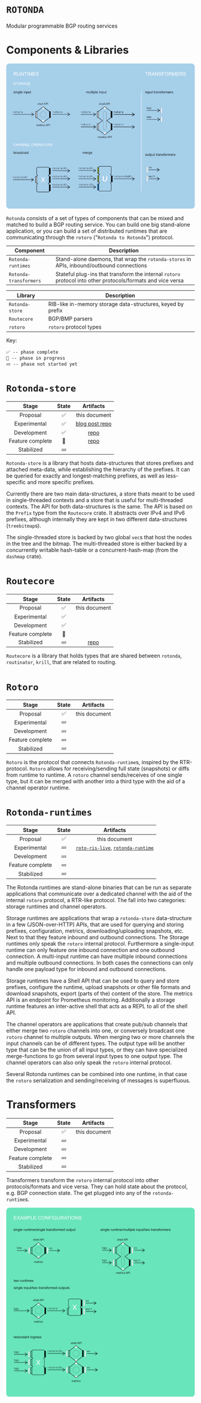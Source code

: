`ROTONDA`
=========

Modular programmable BGP routing services

Components & Libraries
======================

![descriptors](images/rotonda-components.png)

`Rotonda` consists of a set of types of components that can be mixed and matched to build a BGP routing service. You can build one big stand-alone application, or you can build a set of distributed runtimes that are communicating through the `rotoro` ("`Rotonda to Rotonda`") protocol.

| Component | Description |
|----------|-------------|
| `Rotonda-runtimes`       | Stand-alone daemons, that wrap the `rotonda-stores` in APIs, inbound/outbound connections |
| `Rotonda-transformers`   | Stateful plug-ins that transform the internal `rotoro` protocol into other protocols/formats and vice versa |

| Library | Description |
|---------|-------------|
| `Rotonda-store`         | RIB-like in-memory storage data-structures, keyed by prefix |
| `Routecore`             | BGP/BMP parsers |
| `rotoro`                | `rotoro` protocol types |


Key:

    ✅ -- phase complete
    🦀 -- phase in progress
    💤 -- phase not started yet


`Rotonda-store`
===============

| Stage | State | Artifacts |
|:----:|:----:|:--------:|
| Proposal | ✅ | this document |
| Experimental | ✅ | [blog post repo](https://github.com/NLnetLabs/try-tries-and-trees) |
| Development | ✅ | [repo](https://github.com/NLnetLabs/rotonda-store) |
| Feature complete | 🦀 | [repo](https://github.com/NLnetLabs/rotonda-store) |
| Stabilized | 💤 |  |

`Rotonda-store` is a library that hosts data-structures that stores prefixes and attached meta-data, while establishing the hierarchy of the prefixes. It can be queried for exactly and longest-matching prefixes, as well as less-specific and more specific prefixes.

Currently there are two main data-structures, a store thats meant to be used in single-threaded contexts and a store that is useful for multi-threaded contexts. The API for both data-structures is the same. The API is based on the `Prefix` type from the `Routecore` crate. It abstracts over IPv4 and IPv6 prefixes, although internally they are kept in two different data-structures (`treebitmap`s).

The single-threaded store is backed by two global `vec`s that host the nodes in the tree and the bitmap. The multi-threaded store is either backed by a concurrently writable hash-table or a concurrent-hash-map (from the `dashmap` crate).

`Routecore`
===========

| Stage | State | Artifacts |
|:----:|:----:|:--------:|
| Proposal | ✅ | this document |
| Experimental | ✅ | |
| Development | ✅ |  |
| Feature complete | 🦀 | |
| Stabilized | 💤 |  [repo](https://github.com/NLnetLabs/routecore) |

`Routecore` is a library that holds types that are shared between `rotonda`, `routinator`, `krill`, that are related to routing.


`Rotoro`
========

| Stage | State | Artifacts |
|:----:|:----:|:--------:|
| Proposal | ✅ | this document |
| Experimental | 💤 | |
| Development | 💤 |  |
| Feature complete | 💤 | |
| Stabilized | 💤 | |

`Rotoro` is the protocol that connects `Rotonda-runtime`s, inspired by the RTR-protocol. `Rotoro` allows for receiving/sending full state (snapshots) or diffs from runtime to runtime. A `rotoro` channel sends/receives of one single type, but it can be merged with another into a third type with the aid of a channel operator runtime.

`Rotonda-runtimes`
==================

| Stage | State | Artifacts |
|:----:|:----:|:--------:|
| Proposal | ✅ | this document |
| Experimental | 💤 | [`roto-ris-live`](https://github.com/NLnetLabs/roto-ris-live), [`rotonda-runtime`](https://github.com/NLnetLabs/rotonda-runtime) |
| Development | 💤  | |
| Feature complete | 💤 | |
| Stabilized | 💤 |  |

The Rotonda runtimes are stand-alone binaries that can be run as separate applications that communicate over a dedicated channel with the aid of the internal `rotoro` protocol, a RTR-like protocol. The fall into two categories: storage runtimes and channel operators.

Storage runtimes are applications that wrap a `rotonda-store` data-structure in a few (JSON-over-HTTP) APIs, that are used for querying and storing prefixes, configuration, metrics, downloading/uploading snapshots, etc. Next to that they feature inbound and outbound connections. The Storage runtimes only speak the `rotoro` internal protocol. Furthermore a single-input runtime can only feature one inbound connection and one outbound connection. A multi-input runtime can have multiple inbound connections and multiple outbound connections. In both cases the connections can only handle one payload type for inbound and outbound connections.

Storage runtimes have a Shell API that can be used to query and store prefixes, configure the runtime, upload snapshots or other file formats and download snapshots, export (parts of the) content of the store. The metrics API is an endpoint for Prometheus monitoring. Additionally a storage runtime features an inter-active shell that acts as a REPL to all of the shell API.

The channel operators are applications that create pub/sub channels that either merge two `rotoro` channels into one, or conversely broadcast one `rotoro` channel to multiple outputs.
When merging two or more channels the input channels can be of different types. The output type will be another type that can be the union of all input types, or they can have specialized merge-functions to go from several input types to one output type. The channel operators can also only speak the `rotoro` internal protocol.

Several Rotonda runtimes can be combined into one runtime, in that case the `rotoro` serialization and sending/receiving of messages is superfluous.

Transformers
============

| Stage | State | Artifacts |
|:----:|:----:|:--------:|
| Proposal | ✅ | this document |
| Experimental | 💤 | |
| Development | 💤 | |
| Feature complete | 💤 | |
| Stabilized | 💤 |  |

Transformers transform the `rotoro` internal protocol into other protocols/formats and vice versa. They can hold state about the protocol, e.g. BGP connection state. The get plugged into any of the `rotonda-runtime`s.

![descriptors](images/rotonda-examples.png)
